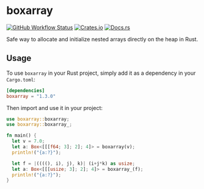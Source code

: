 # boxarray
[![GitHub Workflow Status](https://img.shields.io/github/actions/workflow/status/xayon40-12/boxarray/rust.yml?label=build/tests&logo=github)](https://github.com/xayon40-12/boxarray/actions)
[![Crates.io](https://img.shields.io/crates/v/boxarray.svg)](https://crates.io/crates/boxarray)
[![Docs.rs](https://docs.rs/boxarray/badge.svg)](https://docs.rs/boxarray)

Safe way to allocate and initialize nested arrays directly on the heap in Rust.  

## Usage

To use `boxarray` in your Rust project, simply add it as a dependency in your `Cargo.toml`:
```toml
[dependencies]
boxarray = "1.3.0"
```

Then import and use it in your project:
```rust
use boxarray::boxarray;
use boxarray::boxarray_;

fn main() {
  let v = 7.0;
  let a: Box<[[[f64; 3]; 2]; 4]> = boxarray(v);
  println!("{a:?}");

  let f = |((((), i), j), k)| (i+j*k) as usize;
  let a: Box<[[[usize; 3]; 2]; 4]> = boxarray_(f);
  println!("{a:?}");
}
```